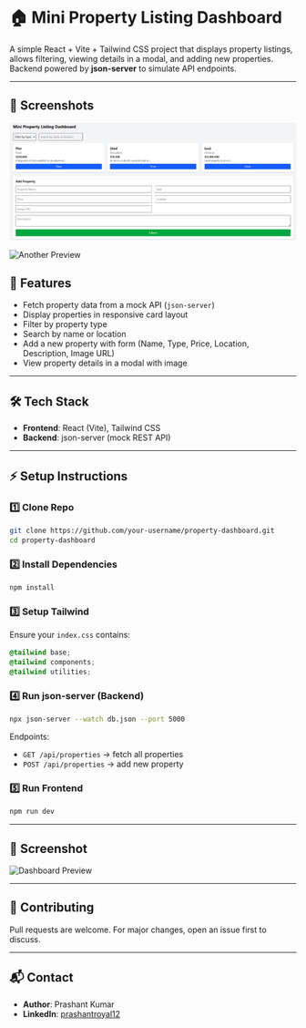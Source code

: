 # 🏠 Mini Property Listing Dashboard

A simple React + Vite + Tailwind CSS project that displays property listings, allows filtering, viewing details in a modal, and adding new properties.  
Backend powered by **json-server** to simulate API endpoints.

---

## 📸 Screenshots

![Dashboard Preview](./src/components/screenshots/image.png)

![Another Preview](./src/components/screenshots/Screenshot-2025-09-03-122207.png)

## 🚀 Features

- Fetch property data from a mock API (`json-server`)
- Display properties in responsive card layout
- Filter by property type
- Search by name or location
- Add a new property with form (Name, Type, Price, Location, Description, Image URL)
- View property details in a modal with image

---

## 🛠️ Tech Stack

- **Frontend**: React (Vite), Tailwind CSS
- **Backend**: json-server (mock REST API)

---

## ⚡ Setup Instructions

### 1️⃣ Clone Repo

```bash
git clone https://github.com/your-username/property-dashboard.git
cd property-dashboard
```

### 2️⃣ Install Dependencies

```bash
npm install
```

### 3️⃣ Setup Tailwind

Ensure your `index.css` contains:

```css
@tailwind base;
@tailwind components;
@tailwind utilities;
```

### 4️⃣ Run json-server (Backend)

```bash
npx json-server --watch db.json --port 5000
```

Endpoints:

- `GET /api/properties` → fetch all properties
- `POST /api/properties` → add new property

### 5️⃣ Run Frontend

```bash
npm run dev
```

---

## 📸 Screenshot

![Dashboard Preview](screenshot.png)

---

## 🙌 Contributing

Pull requests are welcome. For major changes, open an issue first to discuss.

---

## 📬 Contact

- **Author**: Prashant Kumar
- **LinkedIn**: [prashantroyal12](https://www.linkedin.com/in/prashantroyal12/)
